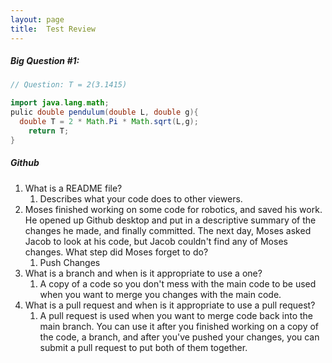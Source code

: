 ```yaml
---
layout: page 
title:  Test Review 
--- 
```


##### Big Question #1:

```java
// Question: T = 2(3.1415) 

import java.lang.math;
pulic double pendulum(double L, double g){
  double T = 2 * Math.Pi * Math.sqrt(L,g);
    return T;
}
```



#####  Github

1. What is a README file?
   1. Describes what your code does to other viewers.
2. Moses finished working on some code for robotics, and saved his work. He opened up Github desktop and put in a descriptive summary of the changes he made, and finally committed. The next day, Moses asked Jacob to look at his code, but Jacob couldn't find any of Moses changes. What step did Moses forget to do?
   1. Push Changes
3. What is a branch and when is it appropriate to use a one?
   1. A copy of a code so you don't mess with the main code to be used when you want to merge you changes with the main code.
4. What is a pull request and when is it appropriate to use a pull request?
   1. A pull request is used when you want to merge code back into the main branch. You can use it after you finished working on a copy of the code, a branch, and after you've pushed your changes, you can submit a pull request to put both of them together.
